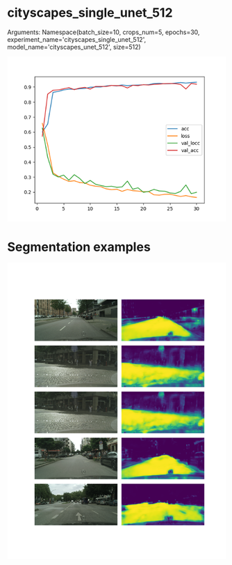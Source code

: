 # cityscapes_single_unet_512
Arguments: Namespace(batch_size=10, crops_num=5, epochs=30, experiment_name='cityscapes_single_unet_512', model_name='cityscapes_unet_512', size=512)

![plot](plot.png)
# Segmentation examples
![examples](examples.png)
